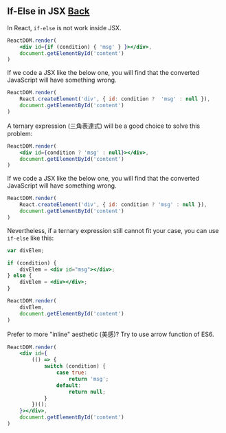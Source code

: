 ## If-Else in JSX [Back](./../react.md)

In React, `if-else` is not work inside JSX.

```jsx
ReactDOM.render(
    <div id={if (condition) { 'msg' } }></div>,
    document.getElementById('content')
)
```

If we code a JSX like the below one, you will find that the converted JavaScript will have something wrong.

```js
ReactDOM.render(
    React.createElement('div', { id: condition ?  'msg' : null }),
    document.getElementById('content')
)
```

A ternary expression (三角表達式) will be a good choice to solve this problem:

```jsx
ReactDOM.render(
    <div id={condition ? 'msg' : null}></div>,
    document.getElementById('content')
)
```

If we code a JSX like the below one, you will find that the converted JavaScript will have something wrong.

```js
ReactDOM.render(
    React.createElement('div', { id: condition ? 'msg' : null }),
    document.getElementById('content')
)
```

Nevertheless, if a ternary expression still cannot fit your case, you can use `if-else` like this:

```jsx
var divElem;

if (condition) {
    divElem = <div id="msg"></div>;
} else {
    divElem = <div></div>;
}

ReactDOM.render(
    divElem,
    document.getElementById('content')
)
```

Prefer to more "inline" aesthetic (美感)? Try to use arrow function of ES6.

```jsx
ReactDOM.render(
    <div id={
        (() => {
            switch (condition) {
                case true:
                    return 'msg';
                default:
                    return null;
            }
        })();
    }></div>,
    document.getElementById('content')
)
```